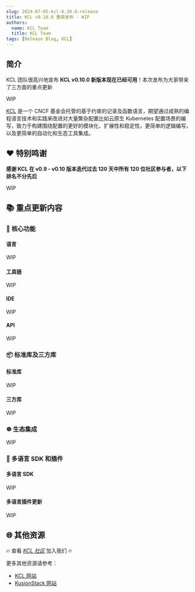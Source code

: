 ```yaml
---
slug: 2024-07-05-kcl-0.10.0-release
title: KCL v0.10.0 重磅发布 - WIP
authors:
  name: KCL Team
  title: KCL Team
tags: [Release Blog, KCL]
---
```


## 简介

KCL 团队很高兴地宣布 **KCL v0.10.0 新版本现在已经可用**！本次发布为大家带来了三方面的重点更新

WIP

[KCL](https://github.com/kcl-lang) 是一个 CNCF 基金会托管的基于约束的记录及函数语言，期望通过成熟的编程语言技术和实践来改进对大量繁杂配置比如云原生 Kubernetes 配置场景的编写，致力于构建围绕配置的更好的模块化、扩展性和稳定性，更简单的逻辑编写，以及更简单的自动化和生态工具集成。

## ❤️ 特别鸣谢

**感谢 KCL 在 v0.9 - v0.10 版本迭代过去 120 天中所有 120 位社区参与者，以下排名不分先后**

WIP

## 📚 重点更新内容

### 🔧 核心功能

#### 语言

WIP

#### 工具链

WIP

#### IDE

WIP

#### API

WIP

### 📦️ 标准库及三方库

#### 标准库

WIP

#### 三方库

WIP

### ☸️ 生态集成

WIP

### 🧩 多语言 SDK 和插件

#### 多语言 SDK

WIP

#### 多语言插件更新

WIP

## 🌐 其他资源

🔥 查看 _[KCL 社区](https://github.com/kcl-lang/community)_ 加入我们 🔥

更多其他资源请参考：

- [KCL 网站](https://kcl-lang.io/)
- [KusionStack 网站](https://kusionstack.io/)
